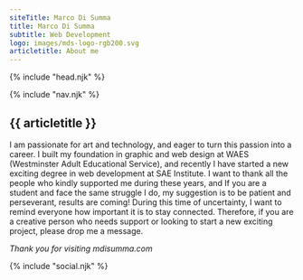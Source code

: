 ```yaml
---
siteTitle: Marco Di Summa
title: Marco Di Summa
subtitle: Web Development
logo: images/mds-logo-rgb200.svg
articletitle: About me
---
```


<!DOCTYPE html>
<html lang="en">
<head>
    <meta charset="UTF-8">
    <meta name="viewport" content="width=device-width, initial-scale=1.0">
    <link href="css/style.css" rel="stylesheet">
    <link rel="icon" type="image/png" href="images/mds-logo.png" sizes="16x16">
    <script src="https://kit.fontawesome.com/45bfc94cb4.js" crossorigin="anonymous"></script>
    <title> {{siteTitle}}--{{title}} </title>
</head>
<body>
<!----------- header ------------>
{% include "head.njk" %}

<!----------- navigation ------------>
{% include "nav.njk" %}


<!----------- main ------------>
<main> 
<article>

# {{ articletitle }}
I am passionate for art and technology, and eager to turn this passion into a career.
I built my foundation in graphic and web design at WAES (Westminster Adult Educational Service), and recently I have started a new exciting degree in web development at SAE Institute.
I want to thank all the people who kindly supported me during these years, and If you are a student and face the same struggle I do, my suggestion is to be patient and perseverant, results are coming!
During this time of uncertainty, I want to remind everyone how important it is to stay connected. Therefore, if you are a creative person who needs support or looking to start a new exciting project, please drop me a message.

</article> 

*Thank you for visiting mdisumma.com*

</main>

<!-- ----------footer---------- -->
{% include "social.njk" %}
</body>
</html>



